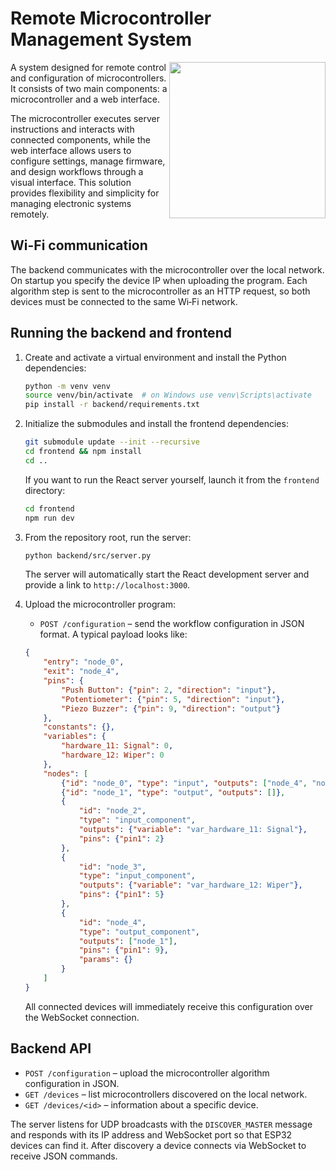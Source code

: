 # Remote Microcontroller Management System
<img src="https://github.com/user-attachments/assets/8d5e995b-b206-477a-bcdd-f1b7938c5cc6" width="250px" align="right">

A system designed for remote control and configuration of microcontrollers. It consists of two main components: a microcontroller and a web interface. 

The microcontroller executes server instructions and interacts with connected components, while the web interface allows users to configure settings, manage firmware, and design workflows through a visual interface. This solution provides flexibility and simplicity for managing electronic systems remotely.

## Wi-Fi communication

The backend communicates with the microcontroller over the local network. On startup you specify the device IP when uploading the program. Each algorithm step is sent to the microcontroller as an HTTP request, so both devices must be connected to the same Wi‑Fi network.

## Running the backend and frontend

1. Create and activate a virtual environment and install the Python dependencies:
   ```bash
   python -m venv venv
   source venv/bin/activate  # on Windows use venv\Scripts\activate
   pip install -r backend/requirements.txt
   ```
2. Initialize the submodules and install the frontend dependencies:
   ```bash
   git submodule update --init --recursive
   cd frontend && npm install
   cd ..
   ```
   If you want to run the React server yourself, launch it from the `frontend`
   directory:
   ```bash
   cd frontend
   npm run dev
   ```
3. From the repository root, run the server:
   ```bash
   python backend/src/server.py
   ```
   The server will automatically start the React development server and provide a link to `http://localhost:3000`.

4. Upload the microcontroller program:
   - `POST /configuration` – send the workflow configuration in JSON format. A typical payload looks like:
   ```json
   {
       "entry": "node_0",
       "exit": "node_4",
       "pins": {
           "Push Button": {"pin": 2, "direction": "input"},
           "Potentiometer": {"pin": 5, "direction": "input"},
           "Piezo Buzzer": {"pin": 9, "direction": "output"}
       },
       "constants": {},
       "variables": {
           "hardware_11: Signal": 0,
           "hardware_12: Wiper": 0
       },
       "nodes": [
           {"id": "node_0", "type": "input", "outputs": ["node_4", "node_2", "node_3"]},
           {"id": "node_1", "type": "output", "outputs": []},
           {
               "id": "node_2",
               "type": "input_component",
               "outputs": {"variable": "var_hardware_11: Signal"},
               "pins": {"pin1": 2}
           },
           {
               "id": "node_3",
               "type": "input_component",
               "outputs": {"variable": "var_hardware_12: Wiper"},
               "pins": {"pin1": 5}
           },
           {
               "id": "node_4",
               "type": "output_component",
               "outputs": ["node_1"],
               "pins": {"pin1": 9},
               "params": {}
           }
       ]
   }
   ```
   All connected devices will immediately receive this configuration over the WebSocket connection.


## Backend API

- `POST /configuration` – upload the microcontroller algorithm configuration in JSON.
- `GET /devices` – list microcontrollers discovered on the local network.
- `GET /devices/<id>` – information about a specific device.

The server listens for UDP broadcasts with the `DISCOVER_MASTER` message and
responds with its IP address and WebSocket port so that ESP32 devices can find
it. After discovery a device connects via WebSocket to receive JSON commands.
